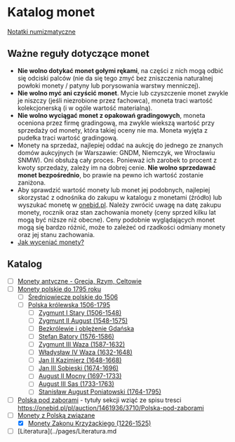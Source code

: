 
# Katalog monet

[Notatki numizmatyczne](https://numizmatyka.satola.net)

## Ważne reguły dotyczące monet
- **Nie wolno dotykać monet gołymi rękami**, na części z nich mogą odbić się odciski palców (nie da się tego zmyć bez zniszczenia naturalnej powłoki monety / patyny lub porysowania warstwy menniczej).
- **Nie wolno myć ani czyścić monet**. Mycie lub czyszczenie monet zwykle je niszczy (jeśli niezrobione przez fachowca), moneta traci wartość kolekcjonerską (i w ogóle wartość materialną).
- **Nie wolno wyciągać monet z opakowań gradingowych**, moneta oceniona przez firmę gradingową, ma zwykle wiekszą wartość przy sprzedaży od monety, która takiej oceny nie ma. Moneta wyjęta z pudełka traci wartość gradingową.
- Monety na sprzedaż, najlepiej oddać na aukcję do jednego ze znanych domów aukcyjnych (w Warszawie: GNDM, Niemczyk, we Wrocławiu SNMW). Oni obsłużą cały proces. Ponieważ ich zarobek to procent z kwoty sprzedaży, zależy im na dobrej cenie. **Nie wolno sprzedawać monet bezpośrednio**, bo prawie na pewno ich wartość zostanie zaniżona.
- Aby sprawdzić wartość monety lub monet jej podobnych, najlepiej skorzystać z odnośnika do zakupu w katalogu z monetami (źródło) lub wyszukać monetę w [onebid.pl](https://onebid.pl/pl). Należy zwrócić uwagę na datę zakupu monety, rocznik oraz stan zachowania monety (ceny sprzed kilku lat mogą być niższe niż obecne). Ceny podobnie wyglądających monet mogą się bardzo różnić, może to zależeć od rzadkości odmiany monety oraz jej stanu zachowania.
- [Jak wyceniać monety?](https://www.youtube.com/watch?v=y3ImnHK4lhc)

## Katalog

- [ ] [Monety antyczne - Grecja, Rzym, Celtowie]()
- [ ] [Monety polskie do 1795 roku]()
    - [ ] [Średniowiecze polskie do 1506]()
    - [ ] [Polska królewska 1506-1795]()
        - [ ] [Zygmunt I Stary (1506-1548)]()
        - [ ] [Zygmunt II August (1548-1575)]()
        - [ ] [Bezkrólewie i oblężenie Gdańska]()
        - [ ] [Stefan Batory (1576-1586)]()
        - [ ] [Zygmunt III Waza (1587-1632)]()
        - [ ] [Władysław IV Waza (1632-1648)]()
        - [ ] [Jan II Kazimierz (1648-1668)]()
        - [ ] [Jan III Sobieski (1674-1696)]()
        - [ ] [August II Mocny (1697-1733)]()
        - [ ] [August III Sas (1733-1763)]()
        - [ ] [Stanisław August Poniatowski (1764-1795)]()
- [ ] [Polska pod zaborami]() - tytuły sekcji wziąć ze spisu tresci https://onebid.pl/pl/auction/1461936/3710/Polska-pod-zaborami
- [ ] [Monety z Polską związane]()
    - [x] [Monety Zakonu Krzyżackiego (1226-1525)](./pages/k1.md)
- [ ] [Literatura](../pages/Literatura.md